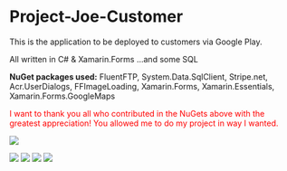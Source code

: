 # Project-Joe-Customer
This is the application to be deployed to customers via Google Play.

All written in C# & Xamarin.Forms ...and some SQL

<p> <b>NuGet packages used:</b> FluentFTP, System.Data.SqlClient, Stripe.net, Acr.UserDialogs, FFImageLoading, Xamarin.Forms, Xamarin.Essentials, Xamarin.Forms.GoogleMaps </p>
<p>
<p style="color: red"> I want to thank you all who contributed in the NuGets above with the greatest appreciation! You allowed me to do my project in way I wanted. </p>
<p><p>

  <a href="https://play.google.com/store/apps/details?id=com.lukasslivka.customermobile"><img src="http://lukasslivka.com/images/googleplay.png"></a>

<img src="http://lukasslivka.com/images/projectjoe.png">
<img src="http://lukasslivka.com/images/joeslide1.png">
<img src="http://lukasslivka.com/images/joeslide2.png">
<img src="http://lukasslivka.com/images/joeslide3.png">
